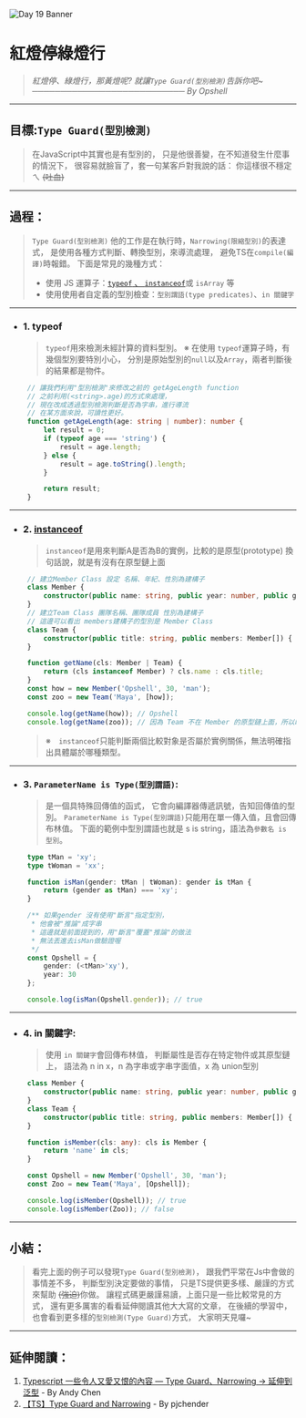 ![Day 19 Banner](https://ithelp.ithome.com.tw/upload/images/20220919/201099180PlOyk91m1.jpg)

# 紅燈停綠燈行
> *紅燈停、綠燈行，那黃燈呢?*
> *就讓`Type Guard(型別檢測)`告訴你吧~*
> *─────────────────────────── By Opshell*

---
## 目標:`Type Guard(型別檢測)`
> 在JavaScript中其實也是有型別的，
> 只是他很善變，在不知道發生什麼事的情況下，
> 很容易就臉盲了，套一句某客戶對我說的話：
> 你這樣很不穩定ㄟ ~~(吐血)~~

---
## 過程：
   > `Type Guard(型別檢測)`
   > 他的工作是在執行時，`Narrowing(限縮型別)`的表達式，
   > 是使用各種方式判斷、轉換型別，來導流處理，
   > 避免TS在`compile(編譯)`時報錯。
   > 下面是常見的幾種方式：
   > - 使用 JS 運算子：[`typeof` 、 `instanceof`](https://medium.com/@mengchiang000/js%E5%9F%BA%E6%9C%AC%E8%A7%80%E5%BF%B5-typeof-vs-instanceof-4dcb89e315df)或 `isArray` 等
   > - 使用使用者自定義的型別檢查：`型別謂語(type predicates)`、`in 關鍵字`

---
-  ### 1. typeof
   > `typeof`用來檢測未經計算的資料型別。
   > ※ 在使用 `typeof`運算子時，有幾個型別要特別小心，
   >    分別是原始型別的`null`以及`Array`，兩者判斷後的結果都是物件。

   ```typescript
    // 讓我們利用"型別檢測"來修改之前的 getAgeLength function
    // 之前利用(<string>.age)的方式來處理，
    // 現在改成透過型別檢測判斷是否為字串，進行導流
    // 在某方面來說，可讀性更好。
    function getAgeLength(age: string | number): number {
        let result = 0;
        if (typeof age === 'string') {
            result = age.length;
        } else {
            result = age.toString().length;
        }

        return result;
    }
   ```

---
- ### 2. [instanceof](https://medium.com/%E6%89%8B%E5%AF%AB%E7%AD%86%E8%A8%98/javascript-instanceof-operator-implementation-ee8f40f9e3b6)
   > `instanceof`是用來判斷A是否為B的實例，比較的是原型(prototype)
   > 換句話說，就是有沒有在原型鏈上面
   ```typescript
    // 建立Member Class 設定 名稱、年紀、性別為建構子
    class Member {
        constructor(public name: string, public year: number, public gender: string) { }
    }
    // 建立Team Class 團隊名稱、團隊成員 性別為建構子
    // 這邊可以看出 members建構子的型別是 Member Class
    class Team {
        constructor(public title: string, public members: Member[]) { }
    }

    function getName(cls: Member | Team) {
        return (cls instanceof Member) ? cls.name : cls.title;
    }
    const how = new Member('Opshell', 30, 'man');
    const zoo = new Team('Maya', [how]);

    console.log(getName(how)); // Opshell
    console.log(getName(zoo)); // 因為 Team 不在 Member 的原型鏈上面，所以印出 Maya
   ```
   > ※　`instanceof`只能判斷兩個比較對象是否屬於實例關係，無法明確指出具體屬於哪種類型。

---
- ### 3. `ParameterName is Type(型別謂語)`:
   > 是一個具特殊回傳值的函式，
   > 它會向編譯器傳遞訊號，告知回傳值的型別。
   > `ParameterName is Type(型別謂語)`只能用在單一傳入值，且會回傳布林值。
   > 下面的範例中型別謂語也就是 s is string，語法為`參數名 is 型別`。

   ```typescript
    type tMan = 'xy';
    type tWoman = 'xx';

    function isMan(gender: tMan | tWoman): gender is tMan {
        return (gender as tMan) === 'xy';
    }

    /** 如果gender 沒有使用"斷言"指定型別，
     * 他會被"推論"成字串
     * 這邊就是前面提到的，用"斷言"覆蓋"推論"的做法
     * 無法丟進去isMan做驗證喔
     */
    const Opshell = {
        gender: (<tMan>'xy'),
        year: 30
    };

    console.log(isMan(Opshell.gender)); // true
   ```

---
- ### 4. in 關鍵字:
   > 使用 `in 關鍵字`會回傳布林值，
   > 判斷屬性是否存在特定物件或其原型鏈上，
   > 語法為 n in x，n 為字串或字串字面值，x 為 union型別
   ```typescript
    class Member {
        constructor(public name: string, public year: number, public gender: string) { }
    }
    class Team {
        constructor(public title: string, public members: Member[]) { }
    }

    function isMember(cls: any): cls is Member {
        return 'name' in cls;
    }

    const Opshell = new Member('Opshell', 30, 'man');
    const Zoo = new Team('Maya', [Opshell]);

    console.log(isMember(Opshell)); // true
    console.log(isMember(Zoo)); // false
   ```

---
## 小結：
> 看完上面的例子可以發現`Type Guard(型別檢測)`，
> 跟我們平常在Js中會做的事情差不多，
> 判斷型別決定要做的事情，
> 只是TS提供更多樣、嚴謹的方式來幫助 ~~(強迫)~~你做。
> 讓程式碼更嚴謹易讀，上面只是一些比較常見的方式，
> 還有更多厲害的看看延伸閱讀其他大大寫的文章，
> 在後續的學習中，也會看到更多樣的`型別檢測(Type Guard)`方式，
> 大家明天見囉~

---
## 延伸閱讀：
 1. [Typescript 一些令人又愛又恨的內容 — Type Guard、Narrowing -> 延伸到泛型](https://medium.com/onedegree-tech-blog/typescript-%E4%B8%80%E4%BA%9B%E4%BB%A4%E4%BA%BA%E5%8F%88%E6%84%9B%E5%8F%88%E6%81%A8%E7%9A%84%E5%85%A7%E5%AE%B9-type-guard-narrowing-1655a9ae2a4d) - By Andy Chen
 2. [【TS】Type Guard and Narrowing](https://pjchender.dev/typescript/ts-narrowing/) - By pjchender
